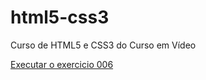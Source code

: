 # html5-css3
 Curso de HTML5 e CSS3 do Curso em Vídeo
 
<a href="https://fabriciacastrogithub.github.io/html5-css3/exercicios/ex006/index.html" taget="_blank" rel="external">Executar o exercicio 006 </a>
